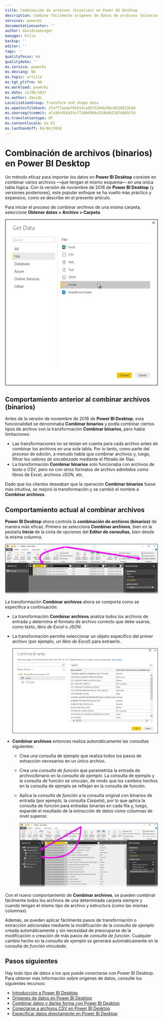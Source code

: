 ```yaml
---
title: Combinación de archivos (binarios) en Power BI Desktop
description: Combine fácilmente orígenes de datos de archivos (binarios) en Power BI Desktop
services: powerbi
documentationcenter: ''
author: davidiseminger
manager: kfile
backup: ''
editor: ''
tags: ''
qualityfocus: no
qualitydate: ''
ms.service: powerbi
ms.devlang: NA
ms.topic: article
ms.tgt_pltfrm: NA
ms.workload: powerbi
ms.date: 12/06/2017
ms.author: davidi
LocalizationGroup: Transform and shape data
ms.openlocfilehash: 37aff7aadaf6b514ca3b7329db26bc0228022bdd
ms.sourcegitcommit: afa10c016433cf72d6d366c024b862187a8692fd
ms.translationtype: HT
ms.contentlocale: es-ES
ms.lasthandoff: 04/04/2018
---
```

# <a name="combine-files-binaries-in-power-bi-desktop"></a>Combinación de archivos (binarios) en Power BI Desktop
Un método eficaz para importar los datos en **Power BI Desktop** consiste en combinar varios archivos —que tengan el mismo esquema— en una única tabla lógica. Con la versión de noviembre de 2016 de **Power BI Desktop** (y versiones posteriores), este popular enfoque se ha vuelto más práctico y expansivo, como se describe en el presente artículo.

Para iniciar el proceso de combinar archivos de una misma carpeta, seleccione **Obtener datos > Archivo > Carpeta**.

![](media/desktop-combine-binaries/combine-binaries_1.png)

## <a name="previous-combine-files-binaries-behavior"></a>Comportamiento anterior al combinar archivos (binarios)
Antes de la versión de noviembre de 2016 de **Power BI Desktop**, esta funcionalidad se denominaba **Combinar binarios** y podía combinar ciertos tipos de archivo con la transformación **Combinar binarios**, pero había limitaciones:

* Las transformaciones no se tenían en cuenta para cada archivo antes de combinar los archivos en una sola tabla. Por lo tanto, como parte del proceso de edición, a menudo había que combinar archivos y, luego, filtrar los *valores de encabezado* mediante el filtrado de filas.
* La transformación **Combinar binarios** solo funcionaba con archivos de *texto* o *CSV*, pero no con otros formatos de archivo admitidos como libros de Excel, archivos JSON, etc.

Dado que los clientes deseaban que la operación **Combinar binarios** fuese más intuitiva, se mejoró la transformación y se cambió el nombre a **Combinar archivos**.

## <a name="current-combine-files-behavior"></a>Comportamiento actual al combinar archivos
**Power BI Desktop** ahora controla la **combinación de archivos (binarios)** de manera más eficaz. Primero se selecciona **Combinar archivos**, bien en la pestaña **Inicio** de la cinta de opciones del **Editor de consultas**, bien desde la misma columna.

![](media/desktop-combine-binaries/combine-binaries_2a.png)

La transformación **Combinar archivos** ahora se comporta como se especifica a continuación:

* La transformación **Combinar archivos** analiza todos los archivos de entrada y determina el formato de archivo correcto que debe usarse, como *texto*, *libro de Excel* o *JSON*.
* La transformación permite seleccionar un objeto específico del primer archivo (por ejemplo, un *libro de Excel*) para extraerlo.
  
  ![](media/desktop-combine-binaries/combine-binaries_3.png)
* **Combinar archivos** entonces realiza automáticamente las consultas siguientes:
  
  * Crea una consulta de ejemplo que realiza todos los pasos de extracción necesarios en un único archivo.
  * Crea una *consulta de función* que parametriza la entrada de archivo/binario en la *consulta de ejemplo*. La consulta de ejemplo y la consulta de función se vinculan, de modo que los cambios hechos en la consulta de ejemplo se reflejan en la consulta de función.
  * Aplica la *consulta de función* a la consulta original con binarios de entrada (por ejemplo, la consulta *Carpeta*), por lo que aplica la consulta de función para entradas binarias en cada fila y, luego, expande el resultado de la extracción de datos como columnas de nivel superior.
    
    ![](media/desktop-combine-binaries/combine-binaries_4.png)

Con el nuevo comportamiento de **Combinar archivos**, se pueden combinar fácilmente todos los archivos de una determinada carpeta siempre y cuando tengan el mismo tipo de archivo y estructura (como las mismas columnas).

Además, se pueden aplicar fácilmente pasos de transformación o extracción adicionales mediante la modificación de la *consulta de ejemplo* creada automáticamente y sin necesidad de preocuparse de la modificación o creación de más pasos de *consulta de función*. Cualquier cambio hecho en la *consulta de ejemplo* se generará automáticamente en la consulta de *función vinculada*.

## <a name="next-steps"></a>Pasos siguientes
Hay todo tipo de datos a los que puede conectarse con Power BI Desktop. Para obtener más información sobre orígenes de datos, consulte los siguientes recursos:

* [Introducción a Power BI Desktop](desktop-getting-started.md)
* [Orígenes de datos en Power BI Desktop](desktop-data-sources.md)
* [Combinar datos y darles forma con Power BI Desktop](desktop-shape-and-combine-data.md)
* [Conectarse a archivos CSV en Power BI Desktop](desktop-connect-csv.md)   
* [Especificar datos directamente en Power BI Desktop](desktop-enter-data-directly-into-desktop.md)   

